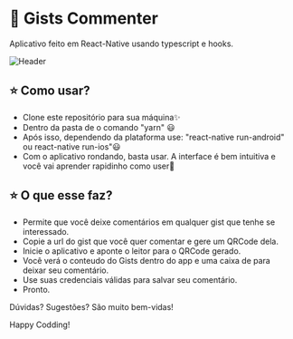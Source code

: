 # :iphone: Gists Commenter
Aplicativo feito em React-Native usando typescript e hooks.

![Header](https://techcrunch.com/wp-content/uploads/2010/07/github-logo.png?w=730&crop=1)


## :star: Como usar?
- Clone este repositório para sua máquina:sparkles:
- Dentro da pasta de o comando "yarn" :smiley:
- Após isso, dependendo da plataforma use: "react-native run-android" ou react-native run-ios":smiley:
- Com o aplicativo rondando, basta usar. A interface é bem intuitiva e você vai aprender rapidinho como user:raised_hands:

## :star: O que esse faz?
- Permite que você deixe comentários em qualquer gist que tenhe se interessado.
- Copie a url do gist que você quer comentar e gere um QRCode dela.
- Inicie o aplicativo e aponte o leitor para o QRCode gerado.
- Você verá o conteudo do Gists dentro do app e uma caixa de para deixar seu comentário.
- Use suas credenciais válidas para salvar seu comentário.
- Pronto.

Dúvidas? Sugestões? São muito bem-vidas!

Happy Codding!
 
